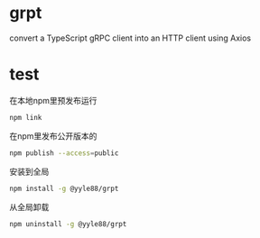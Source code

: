 # grpt
convert a TypeScript gRPC client into an HTTP client using Axios

# test

在本地npm里预发布运行
```bash
npm link
```

在npm里发布公开版本的
```bash
npm publish --access=public
```

安装到全局
```bash
npm install -g @yyle88/grpt
```

从全局卸载
```bash
npm uninstall -g @yyle88/grpt
```
